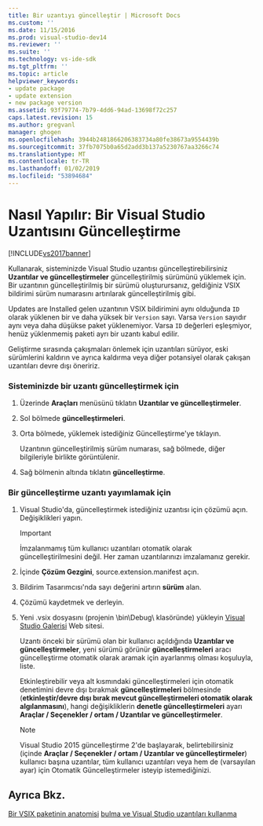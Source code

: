 ```yaml
---
title: Bir uzantıyı güncelleştir | Microsoft Docs
ms.custom: ''
ms.date: 11/15/2016
ms.prod: visual-studio-dev14
ms.reviewer: ''
ms.suite: ''
ms.technology: vs-ide-sdk
ms.tgt_pltfrm: ''
ms.topic: article
helpviewer_keywords:
- update package
- update extension
- new package version
ms.assetid: 93f79774-7b79-4dd6-94ad-13698f72c257
caps.latest.revision: 15
ms.author: gregvanl
manager: ghogen
ms.openlocfilehash: 3944b2481866206383734a80fe38673a9554439b
ms.sourcegitcommit: 37fb7075b0a65d2add3b137a5230767aa3266c74
ms.translationtype: MT
ms.contentlocale: tr-TR
ms.lasthandoff: 01/02/2019
ms.locfileid: "53894684"
---
```

# <a name="how-to-update-a-visual-studio-extension"></a>Nasıl Yapılır: Bir Visual Studio Uzantısını Güncelleştirme
[!INCLUDE[vs2017banner](../includes/vs2017banner.md)]

Kullanarak, sisteminizde Visual Studio uzantısı güncelleştirebilirsiniz **Uzantılar ve güncelleştirmeler** güncelleştirilmiş sürümünü yüklemek için. Bir uzantının güncelleştirilmiş bir sürümü oluşturursanız, geldiğiniz VSIX bildirimi sürüm numarasını artırılarak güncelleştirilmiş gibi.

 Updates are Installed gelen uzantının VSIX bildirimini aynı olduğunda `ID` olarak yüklenen bir ve daha yüksek bir `Version` sayı. Varsa `Version` sayıdır aynı veya daha düşükse paket yüklenemiyor. Varsa `ID` değerleri eşleşmiyor, henüz yüklenmemiş paketi ayrı bir uzantı kabul edilir.

 Geliştirme sırasında çakışmaları önlemek için uzantıları sürüyor, eski sürümlerini kaldırın ve ayrıca kaldırma veya diğer potansiyel olarak çakışan uzantıları devre dışı öneririz.

### <a name="to-update-an-extension-on-your-system"></a>Sisteminizde bir uzantı güncelleştirmek için

1.  Üzerinde **Araçları** menüsünü tıklatın **Uzantılar ve güncelleştirmeler**.

2.  Sol bölmede **güncelleştirmeleri**.

3.  Orta bölmede, yüklemek istediğiniz Güncelleştirme'ye tıklayın.

     Uzantının güncelleştirilmiş sürüm numarası, sağ bölmede, diğer bilgileriyle birlikte görüntülenir.

4.  Sağ bölmenin altında tıklatın **güncelleştirme**.

### <a name="to-publish-an-update-of-an-extension"></a>Bir güncelleştirme uzantı yayımlamak için

1.  Visual Studio'da, güncelleştirmek istediğiniz uzantısı için çözümü açın. Değişiklikleri yapın.

    > [!IMPORTANT]
    >  İmzalanmamış tüm kullanıcı uzantıları otomatik olarak güncelleştirilmesini değil. Her zaman uzantılarınızı imzalamanız gerekir.

2.  İçinde **Çözüm Gezgini**, source.extension.manifest açın.

3.  Bildirim Tasarımcısı'nda sayı değerini artırın **sürüm** alan.

4.  Çözümü kaydetmek ve derleyin.

5.  Yeni .vsix dosyasını (projenin \bin\Debug\ klasöründe) yükleyin [Visual Studio Galerisi](http://go.microsoft.com/fwlink/?LinkID=123847) Web sitesi.

     Uzantı önceki bir sürümü olan bir kullanıcı açıldığında **Uzantılar ve güncelleştirmeler**, yeni sürümü görünür **güncelleştirmeleri** aracı güncelleştirme otomatik olarak aramak için ayarlanmış olması koşuluyla, liste.

     Etkinleştirebilir veya alt kısmındaki güncelleştirmeleri için otomatik denetimini devre dışı bırakmak **güncelleştirmeleri** bölmesinde (**etkinleştir/devre dışı bırak mevcut güncelleştirmeleri otomatik olarak algılanmasını**), hangi değişikliklerin **denetle güncelleştirmeleri** ayarı **Araçlar / Seçenekler / ortam / Uzantılar ve güncelleştirmeler**.

    > [!NOTE]
    >  Visual Studio 2015 güncelleştirme 2'de başlayarak, belirtebilirsiniz (içinde **Araçlar / Seçenekler / ortam / Uzantılar ve güncelleştirmeler**) kullanıcı başına uzantılar, tüm kullanıcı uzantıları veya hem de (varsayılan ayar) için Otomatik Güncelleştirmeler isteyip istemediğinizi.

## <a name="see-also"></a>Ayrıca Bkz.
 [Bir VSIX paketinin anatomisi](../extensibility/anatomy-of-a-vsix-package.md) [bulma ve Visual Studio uzantıları kullanma](../ide/finding-and-using-visual-studio-extensions.md)
